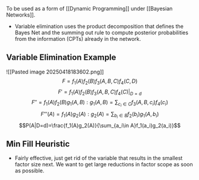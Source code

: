 To be used as a form of [[Dynamic Programming]] under [[Bayesian Networks]].
- Variable elimination uses the product decomposition that defines the Bayes Net and the summing out rule to compute posterior probabilities from the information (CPTs) already in the network.

## Variable Elimination Example
![[Pasted image 20250418183602.png]]
$$F=f_1(A)f_2(B)f_3(A,B,C)f_4(C,D)$$
$$F'=f_1(A)f_2(B)f_3(A,B,C)f_4(C)|_{D=d}$$
$$F''=f_1(A)f_2(B)g_1(A,B): g_1(A,B)=\sum _{c_i\in C}f_3(A,B,c_i)f_4(c_i)$$
$$F'''(A)=f_1(A)g_2(A): g_2(A)=\sum _{b_i\in B}f_2(b_i)g_1(A,b_i)$$
$$P(A|D=d)=\frac{f_1(A)g_2(A)}{\sum_{a_i\in A}f_1(a_i)g_2(a_i)}$$

## Min Fill Heuristic
- Fairly effective, just get rid of the variable that results in the smallest factor size next. We want to get large reductions in factor scope as soon as possible. 
